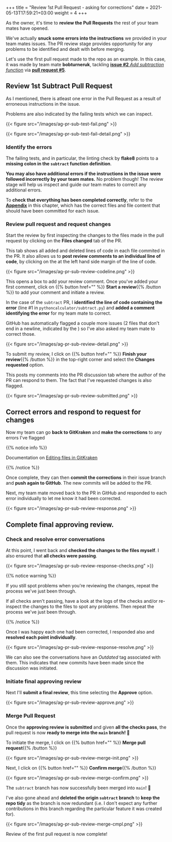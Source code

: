 +++
title = "Review 1st Pull Request - asking for corrections"
date =  2021-05-13T17:59:21+03:00
weight = 4
+++

As the owner, it's time to **review the Pull Requests** the rest of your team mates have opened.

We've actually **snuck some errors into the instructions** we provided in your team mates issues. The PR review stage provides opportunity for any problems to be identified and dealt with before merging.

Let's use the first pull request made to the repo as an example. In this case, it was made by team mate **bobturneruk**, tackling [**issue #2** _Add subtraction function_](https://github.com/annakrystalli/python-calculator/issues/2) via [**pull request #5**](https://github.com/annakrystalli/python-calculator/pull/5).

## <i class="fas fa-user-circle"></i> Review 1st Subtract Pull Request 

As I mentioned, there is atleast one error in the Pull Request as a result of erroneous instructions in the issue.

Problems are also indicated by the failing tests which we can inspect.

{{< figure src="/images/ag-pr-sub-test-fail.png" >}}

{{< figure src="/images/ag-pr-sub-test-fail-detail.png" >}}

### <i class="fas fa-user-circle"></i> Identify the errors

The failing tests, and in particular, the linting check by **flake8** points to a **missing colon in the `subtract` function definition**.

**You may also have additional errors if the instructions in the issue were followed incorrectly by your team mates.** No problem though! The review stage will help us inspect and guide our team mates to correct any additional errors.

To **check that everything has been completed correctly**, refer to the [**Appendix**](/04-collaborative_github_advanced/06-appendix) in this chapter, which has the correct files and file content that should have been committed for each issue.
### <i class="fas fa-user-circle"></i> Review pull request and request changes 


Start the review by first inspecting the changes to the files made in the pull request by clicking on the <i class="fas fa-file-medical"></i> **Files changed** tab of the PR.

This tab shows all added and deleted lines of code in each file commited in the PR. It also allows us to **post review comments to an individual line of code**, by clicking on the <i class="fas fa-plus"></i> at the left hand side margin of the line of code.

{{< figure src="/images/ag-pr-sub-review-codeline.png" >}}

This opens a box to add your review comment. Once you've added your first comment, click on {{% button href="" %}} **Start a review**{{% /button %}} to add your comment and initiate a review.

In the case of the `subtract` PR, I **identified the line of code containing the error** (line #1 in `pythoncalculator/subtract.py`) and **added a comment identifying the error** for my team mate to correct.

GitHub has automatically flagged a couple more issues  (2 files that don't end in a newline, indicated by the <i class="fas fa-minus-circle" style="color:#ed2a2a"></i>) so I've also asked my team mate to correct those.

{{< figure src="/images/ag-pr-sub-review-detail.png" >}}

To submit my review, I click on {{% button href="" %}} **Finish your review**{{% /button %}} in the top-right corner and select the **Changes requested** option.

This posts my comments into the PR discussion tab where the author of the PR can respond to them. The fact that I've requested changes is also flagged.

{{< figure src="/images/ag-pr-sub-review-submitted.png" >}}

## <i class="fas fa-users"></i> Correct errors and respond to request for changes

Now my team can go **back to GitKraken** and **make the corrections** to any errors I've flagged 

{{% notice info %}}

Documentation on  [Editing files in GitKraken](https://support.gitkraken.com/working-with-files/editing-files/)

{{% /notice %}}

Once complete, they can then **commit the corrections** in their issue branch and **push again to GitHub**. The new commits will be added to the PR.

Next, my team mate moved back to the PR in GitHub and responded to each error individually to let me know it had been corrected. 

{{< figure src="/images/ag-pr-sub-review-response.png" >}}

## <i class="fas fa-user-circle"></i>  Complete final approving review.

### <i class="fas fa-user-circle"></i>  Check and resolve error conversations

At this point, I went back and **checked the changes to the files myself**. I also ensured that **all checks were passing**.

{{< figure src="/images/ag-pr-sub-review-response-checks.png" >}}



{{% notice warning %}}

If you still spot problems when you're reviewing the changes, repeat the process we've just been through.

If all checks aren't passing, have a look at the logs of the checks and/or re-inspect the changes to the files to spot  any  problems. Then repeat the process we've just been through.

{{% /notice %}}


 Once I was happy each one had been corrected, I responded also and **resolved each point individually**.

{{< figure src="/images/ag-pr-sub-review-response-resolve.png" >}}



We can also see the conversations have an *Outdated* tag associated with them. This indicates that new commits have been made since the discussion was initiated.

### <i class="fas fa-user-circle"></i> Initiate final approving review

Next I'll **submit a final review**, this time selecting the **Approve** option.

{{< figure src="/images/ag-pr-sub-review-approve.png" >}}

### <i class="fas fa-user-circle"></i> Merge Pull Request

Once the **approving review is submitted** and given **all the checks pass**, the pull request is now **ready to merge into the `main` branch! 🎉**

To initiate the merge, I click on {{% button href="" %}} **Merge pull request**{{% /button %}}

{{< figure src="/images/ag-pr-sub-review-merge-init.png" >}}

Next, I click on {{% button href="" %}} **Confirm merge**{{% /button %}}

{{< figure src="/images/ag-pr-sub-review-merge-confirm.png" >}}

The `subtract` branch has now successfully been merged into `main`! 🥳

I've also gone ahead and **deleted the <i class="fas fa-cloud"></i> origin `subtract` branch** to **keep the repo tidy** as the branch is now redundant (i.e. I don't expect any further contributions in this branch regarding the particular feature it was created for).

{{< figure src="/images/ag-pr-sub-review-merge-cmpl.png" >}}

Review of the first pull request is now complete!

